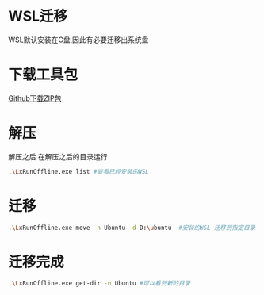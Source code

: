 # WSL迁移



WSL默认安装在C盘,因此有必要迁移出系统盘
<!--more-->

# 下载工具包
[Github下载ZIP包](https://github.com/DDoSolitary/LxRunOffline/releases)

# 解压
解压之后 在解压之后的目录运行
```bash
.\LxRunOffline.exe list #查看已经安装的WSL
```

# 迁移
```bash
.\LxRunOffline.exe move -n Ubuntu -d D:\ubuntu  #安装的WSL 迁移到指定目录
```

# 迁移完成
```bash
.\LxRunOffline.exe get-dir -n Ubuntu #可以看到新的目录
```
